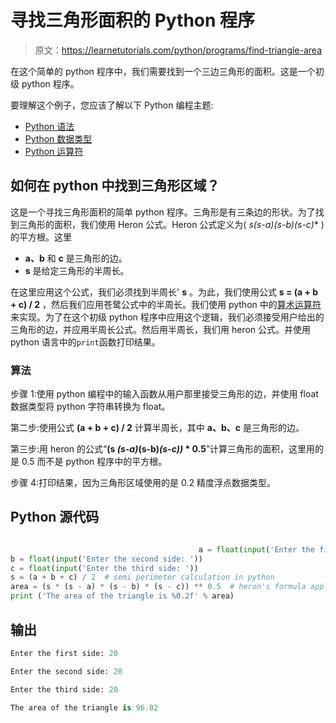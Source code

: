 # 寻找三角形面积的 Python 程序

> 原文：<https://learnetutorials.com/python/programs/find-triangle-area>

在这个简单的 python 程序中，我们需要找到一个三边三角形的面积。这是一个初级 python 程序。

要理解这个例子，您应该了解以下 Python 编程主题:

*   [Python 语法](../../python/syntax-comments "Python Syntax")
*   [Python 数据类型](../../python/python-datatypes "Datatypes in Python")
*   [Python 运算符](../../python/python-operators "Python Operators")

## 如何在 python 中找到三角形区域？

这是一个寻找三角形面积的简单 python 程序。三角形是有三条边的形状。为了找到三角形的面积，我们使用 Heron 公式。Heron 公式定义为( **s*(s-a)*(s-b)*(s-c)** )的平方根。这里

*   **a、b** 和 **c** 是三角形的边。
*   **s** 是给定三角形的半周长。

在这里应用这个公式，我们必须找到半周长' **s** 。为此，我们使用公式 **s = (a + b + c) / 2** ，然后我们应用苍鹭公式中的半周长。我们使用 python 中的[算术运算符](../../python/python-operators "Operators in python")来实现。为了在这个初级 python 程序中应用这个逻辑，我们必须接受用户给出的三角形的边，并应用半周长公式。然后用半周长，我们用 heron 公式。并使用 python 语言中的`print`函数打印结果。

### 算法

步骤 1:使用 python 编程中的输入函数从用户那里接受三角形的边，并使用 float 数据类型将 python 字符串转换为 float。

第二步:使用公式 **(a + b + c) / 2** 计算半周长，其中 **a、b、c** 是三角形的边。

第三步:用 heron 的公式“**(s *(s-a)*(s-b)*(s-c))* * 0.5**”计算三角形的面积，这里用的是 0.5 而不是 python 程序中的平方根。

步骤 4:打印结果，因为三角形区域使用的是 0.2 精度浮点数据类型。

## Python 源代码

```py

                                          a = float(input('Enter the first side: '))
b = float(input('Enter the second side: '))
c = float(input('Enter the third side: '))
s = (a + b + c) / 2  # semi perimeter calculation in python
area = (s * (s - a) * (s - b) * (s - c)) ** 0.5  # heron's formula apply to find area
print ('The area of the triangle is %0.2f' % area)

```

## 输出

```py
Enter the first side: 20

Enter the second side: 20

Enter the third side: 20

The area of the triangle is 96.82
```